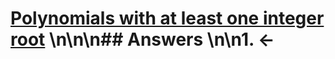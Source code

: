 # [Polynomials with at least one integer root](https://projecteuler.net/problem=269) \n\n\n## Answers \n\n1. &larr;

